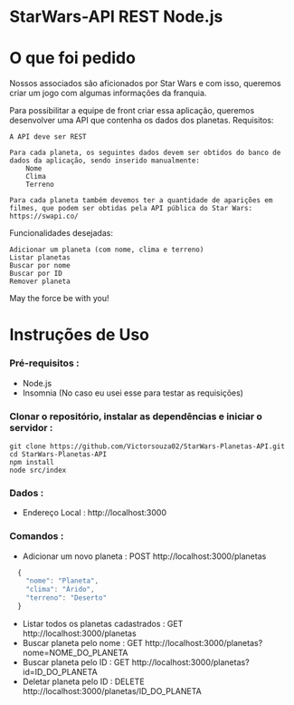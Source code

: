 # StarWars-API REST Node.js

# O que foi pedido
Nossos associados são aficionados por Star Wars e com isso, queremos criar um jogo com algumas informações da franquia.

Para possibilitar a equipe de front criar essa aplicação, queremos desenvolver uma API que contenha os dados dos planetas. Requisitos:

    A API deve ser REST

    Para cada planeta, os seguintes dados devem ser obtidos do banco de dados da aplicação, sendo inserido manualmente:
        Nome
        Clima
        Terreno

    Para cada planeta também devemos ter a quantidade de aparições em filmes, que podem ser obtidas pela API pública do Star Wars: https://swapi.co/

Funcionalidades desejadas:

    Adicionar um planeta (com nome, clima e terreno)
    Listar planetas
    Buscar por nome
    Buscar por ID
    Remover planeta

May the force be with you!


# Instruções de Uso

### Pré-requisitos :
- Node.js
- Insomnia (No caso eu usei esse para testar as requisições)

### Clonar o repositório, instalar as dependências e iniciar o servidor :
    git clone https://github.com/Victorsouza02/StarWars-Planetas-API.git
    cd StarWars-Planetas-API
    npm install
    node src/index

### Dados :
- Endereço Local : http://localhost:3000

### Comandos :

- Adicionar um novo planeta : POST http://localhost:3000/planetas

```javascript
  {
    "nome": "Planeta",
    "clima": "Árido",
    "terreno": "Deserto"
  } 
  ```
  
- Listar todos os planetas cadastrados : GET http://localhost:3000/planetas
- Buscar planeta pelo nome : GET http://localhost:3000/planetas?nome=NOME_DO_PLANETA
- Buscar planeta pelo ID : GET http://localhost:3000/planetas?id=ID_DO_PLANETA
- Deletar planeta pelo ID : DELETE http://localhost:3000/planetas/ID_DO_PLANETA
